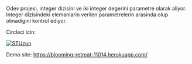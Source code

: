 Odev projesi, integer dizisini ve iki integer degerini parametre olarak aliyor.
Integer dizisindeki elemanlarin verilen parametrelerin arasinda olup olmadigini kontrol ediyor.

Circleci icin:

[![STUzun](https://circleci.com/gh/STUzun/Odev.svg?style=svg)](https://app.circleci.com/pipelines/github/STUzun/Odev/7/workflows/1fa82b53-e095-482a-a8cd-3fae93112a04)

Demo site: https://blooming-retreat-11014.herokuapp.com/

